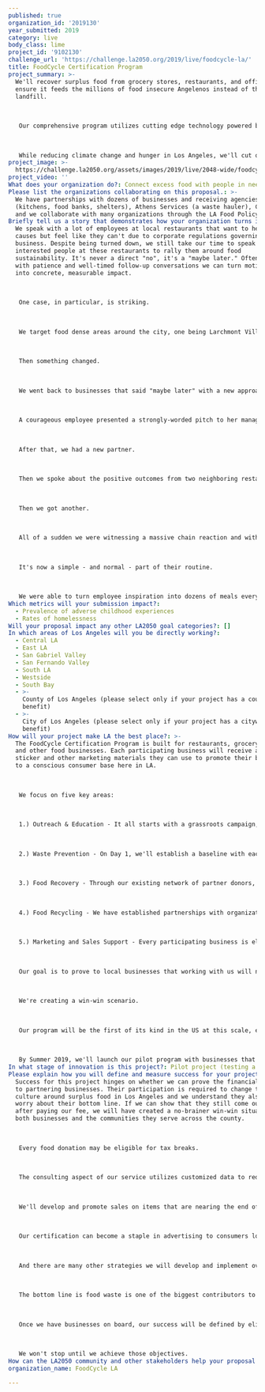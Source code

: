 ```yaml
---
published: true
organization_id: '2019130'
year_submitted: 2019
category: live
body_class: lime
project_id: '9102130'
challenge_url: 'https://challenge.la2050.org/2019/live/foodcycle-la/'
title: FoodCycle Certification Program
project_summary: >-
  We'll recover surplus food from grocery stores, restaurants, and offices and
  ensure it feeds the millions of food insecure Angelenos instead of the
  landfill. 
   
   
   
   Our comprehensive program utilizes cutting edge technology powered by ChowMatch, an app that handles food donation logistics, and offers consulting services that prevent waste.
   
   
   
   While reducing climate change and hunger in Los Angeles, we'll cut operating costs for businesses, provide tax breaks, and offer marketing and sales support!
project_image: >-
  https://challenge.la2050.org/assets/images/2019/live/2048-wide/foodcycle-la.jpg
project_video: ''
What does your organization do?: Connect excess food with people in need.
Please list the organizations collaborating on this proposal.: >-
  We have partnerships with dozens of businesses and receiving agencies
  (kitchens, food banks, shelters), Athens Services (a waste hauler), ChowMatch,
  and we collaborate with many organizations through the LA Food Policy Council.
Briefly tell us a story that demonstrates how your organization turns inspiration into impact.: >-
  We speak with a lot of employees at local restaurants that want to help these
  causes but feel like they can't due to corporate regulations governing their
  business. Despite being turned down, we still take our time to speak with
  interested people at these restaurants to rally them around food
  sustainability. It's never a direct "no", it's a "maybe later." Often times,
  with patience and well-timed follow-up conversations we can turn motivation
  into concrete, measurable impact.
   
   
   
   One case, in particular, is striking.
   
   
   
   We target food dense areas around the city, one being Larchmont Village - a wonderful area with many shops and restaurants bunched together. After some outreach, we signed up one restaurant to begin donating their excess food. Although we tried reaching out to many businesses there, we only had this one store for seven months.
   
   
   
   Then something changed.
   
   
   
   We went back to businesses that said "maybe later" with a new approach focused on highlighting positive outcomes realized from their neighbor's contribution. We were a little more hands-on in suggesting customized recovery programs that would suit their store and explained how easy it is.
   
   
   
   A courageous employee presented a strongly-worded pitch to her manager.
   
   
   
   After that, we had a new partner.
   
   
   
   Then we spoke about the positive outcomes from two neighboring restaurants to prospective partners. 
   
   
   
   Then we got another.
   
   
   
   All of a sudden we were witnessing a massive chain reaction and within a few weeks we had nine different businesses donating their food to us on a daily basis.
   
   
   
   It's now a simple - and normal - part of their routine. 
   
   
   
   We were able to turn employee inspiration into dozens of meals every single day.
Which metrics will your submission impact?:
  - Prevalence of adverse childhood experiences
  - Rates of homelessness
Will your proposal impact any other LA2050 goal categories?: []
In which areas of Los Angeles will you be directly working?:
  - Central LA
  - East LA
  - San Gabriel Valley
  - San Fernando Valley
  - South LA
  - Westside
  - South Bay
  - >-
    County of Los Angeles (please select only if your project has a countywide
    benefit)
  - >-
    City of Los Angeles (please select only if your project has a citywide
    benefit)
How will your project make LA the best place?: >-
  The FoodCycle Certification Program is built for restaurants, grocery stores,
  and other food businesses. Each participating business will receive a window
  sticker and other marketing materials they can use to promote their business
  to a conscious consumer base here in LA.
   
   
   
   We focus on five key areas:
   
   
   
   1.) Outreach & Education - It all starts with a grassroots campaign, talking with people and businesses in our community, which we've been doing for 13 years. Through an online video course, we'll inspire by highlighting issues surrounding food sustainability and food safety. It's open to all and required of partner business employees.
   
   
   
   2.) Waste Prevention - On Day 1, we'll establish a baseline with each business, evaluating their current waste, and install customized food recovery and recycling programs. Our service will leverage ongoing data tracking and analysis to continually improve our partners' impact.
   
   
   
   3.) Food Recovery - Through our existing network of partner donors, recipients, and collaborating organizations, we already have the infrastructure needed to deliver surplus food to the hungry. Our partnership with ChowMatch ensures we'll be able to add new partners to our network and begin bringing their excess to local kitchens, shelters, and food banks right from the start.
   
   
   
   4.) Food Recycling - We have established partnerships with organizations in the community that turn inedible food waste into renewable energy forms through methods like composting. We'll provide proper storage and transportation to these facilities.
   
   
   
   5.) Marketing and Sales Support - Every participating business is eligible to be FoodCycle Certified, which will earn them a window sticker and promotional materials. Additionally, we'll work with businesses to create sales for food that is nearing the end of its shelf life. In other words, we'll help them turn the food they would've previously wasted into some type of financial return. Through our newsletter and social media, we'll provide a signal boost for these businesses. 
   
   
   
   Our goal is to prove to local businesses that working with us will not only be great for Los Angeles and the world, but it can help their bottom line. 
   
   
   
   We're creating a win-win scenario.
   
   
   
   Our program will be the first of its kind in the US at this scale, ensuring LA is the best place to LIVE!
   
   
   
   By Summer 2019, we'll launch our pilot program with businesses that have already expressed interest in joining us. Over three months, we'll iterate upon our service through observation and client feedback. From there, we'll roll our service out across the county.
In what stage of innovation is this project?: Pilot project (testing a new idea on a small scale to prove feasibility)
Please explain how you will define and measure success for your project.: >-
  Success for this project hinges on whether we can prove the financial benefit
  to partnering businesses. Their participation is required to change the
  culture around surplus food in Los Angeles and we understand they also have to
  worry about their bottom line. If we can show that they still come out ahead
  after paying our fee, we will have created a no-brainer win-win situation for
  both businesses and the communities they serve across the county.
   
   
   
   Every food donation may be eligible for tax breaks.
   
   
   
   The consulting aspect of our service utilizes customized data to reduce costs currently spent on purchasing or producing food that will ultimately be wasted - which happens at every single grocery store and restaurant in the city.
   
   
   
   We'll develop and promote sales on items that are nearing the end of their perceived shelf life, enabling businesses to realize a return on the food they're currently throwing away.
   
   
   
   Our certification can become a staple in advertising to consumers looking to support businesses making a positive impact in their city.
   
   
   
   And there are many other strategies we will develop and implement over time.
   
   
   
   The bottom line is food waste is one of the biggest contributors to climate change in the world, over 40% of our fresh food is thrown away, and we have millions of hungry people in Los Angeles. That has to change.
   
   
   
   Once we have businesses on board, our success will be defined by eliminating hunger in our county and vastly reducing it's contribution to climate change. 
   
   
   
   We won't stop until we achieve those objectives.
How can the LA2050 community and other stakeholders help your proposal succeed?: []
organization_name: FoodCycle LA

---
```

